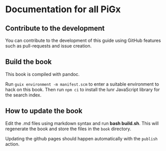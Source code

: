 # Documentation for all PiGx

## Contribute to the development

You can contribute to the development of this guide using GitHub
features such as pull-requests and issue creation.

## Build the book

This book is compiled with pandoc.

Run `guix environment -m manifest.scm` to enter a suitable environment
to hack on this book.  Then run `npm ci` to install the lunr
JavaScript library for the search index.

## How to update the book

Edit the .md files using markdown syntax and run **bash
build.sh**. This will regenerate the book and store the files in the
`book` directory.

Updating the github pages should happen automatically with the `publish` action.
